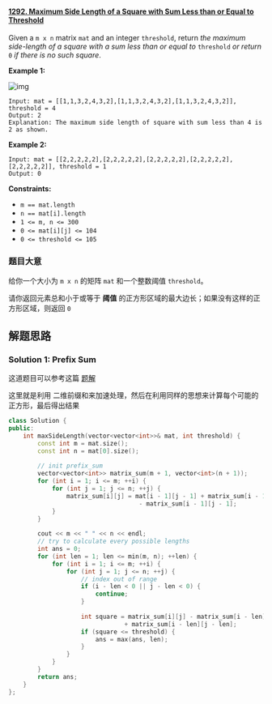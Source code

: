 #### [1292. Maximum Side Length of a Square with Sum Less than or Equal to Threshold](https://leetcode.cn/problems/maximum-side-length-of-a-square-with-sum-less-than-or-equal-to-threshold/)

Given a `m x n` matrix `mat` and an integer `threshold`, return *the maximum side-length of a square with a sum less than or equal to* `threshold` *or return* `0` *if there is no such square*.

 

**Example 1:**

![img](https://assets.leetcode.com/uploads/2019/12/05/e1.png)

```
Input: mat = [[1,1,3,2,4,3,2],[1,1,3,2,4,3,2],[1,1,3,2,4,3,2]], threshold = 4
Output: 2
Explanation: The maximum side length of square with sum less than 4 is 2 as shown.
```

**Example 2:**

```
Input: mat = [[2,2,2,2,2],[2,2,2,2,2],[2,2,2,2,2],[2,2,2,2,2],[2,2,2,2,2]], threshold = 1
Output: 0
```

 

**Constraints:**

- `m == mat.length`
- `n == mat[i].length`
- `1 <= m, n <= 300`
- `0 <= mat[i][j] <= 104`
- `0 <= threshold <= 105`



### 题目大意

给你一个大小为 `m x n` 的矩阵 `mat` 和一个整数阈值 `threshold`。

请你返回元素总和小于或等于 **阈值** 的正方形区域的最大边长；如果没有这样的正方形区域，则返回 `0`



## 解题思路





### Solution 1: Prefix Sum

这道题目可以参考这篇 [题解](https://leetcode.cn/problems/maximum-side-length-of-a-square-with-sum-less-than-or-equal-to-threshold/solution/qing-xi-tu-jie-mo-neng-de-qian-zhui-he-by-hlxing/)



这里就是利用 二维前缀和来加速处理，然后在利用同样的思想来计算每个可能的正方形，最后得出结果

````c++
class Solution {
public:
    int maxSideLength(vector<vector<int>>& mat, int threshold) {
        const int m = mat.size();
        const int n = mat[0].size();
        
        // init prefix_sum
        vector<vector<int>> matrix_sum(m + 1, vector<int>(n + 1));
        for (int i = 1; i <= m; ++i) {
            for (int j = 1; j <= n; ++j) {
                matrix_sum[i][j] = mat[i - 1][j - 1] + matrix_sum[i - 1][j] + matrix_sum[i][j - 1]
                                    - matrix_sum[i - 1][j - 1];
            }
        }
        
        cout << m << " " << n << endl;
        // try to calculate every possible lengths
        int ans = 0;
        for (int len = 1; len <= min(m, n); ++len) {
            for (int i = 1; i <= m; ++i) {
                for (int j = 1; j <= n; ++j) {
                    // index out of range 
                    if (i - len < 0 || j - len < 0) {
                        continue;
                    }
                    
                    int square = matrix_sum[i][j] - matrix_sum[i - len][j] - matrix_sum[i][j - len]
                                + matrix_sum[i - len][j - len];
                    if (square <= threshold) {
                        ans = max(ans, len);
                    }
                }
            }
        }
        return ans;
    }
};
````

